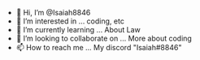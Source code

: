 - 👋 Hi, I’m @Isaiah8846
- 👀 I’m interested in ... coding, etc
- 🌱 I’m currently learning ... About Law
- 💞️ I’m looking to collaborate on ... More about coding
- 📫 How to reach me ... My discord "Isaiah#8846"

<!---
Isaiah8846/Isaiah8846 is a ✨ special ✨ repository because its `README.md` (this file) appears on your GitHub profile.
You can click the Preview link to take a look at your changes.
--->
